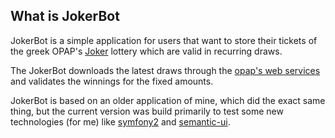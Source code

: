 ## What is JokerBot
JokerBot is a simple application for users that want to store their tickets of
the greek OPAP's [Joker](http://www.opap.gr/en/web/guest/joker-draw-results)
lottery which are valid in recurring draws.

The JokerBot downloads the latest draws through the
[opap's web services](http://www.opap.gr/en/web/guest/web-services)
and validates the winnings for the fixed amounts.

JokerBot is based on an older application of mine, which did the exact same thing,
but the current version was build primarily to test some new technologies (for me)
like [symfony2](http://symfony.com) and [semantic-ui](http://semantic-ui.com).
